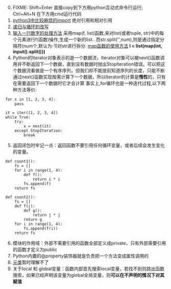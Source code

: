 0. FIXME: Shift+Enter 直接copy到下方用python互动式命令行运行; Ctrl+Alt+N 在下方用cmd运行代码
1. [python3中比较麻烦的import](https://zhuanlan.zhihu.com/p/63143493) 绝对引用和相对引用
2. [递归与循环的改写](https://www.zhihu.com/question/20418254?sort=created)
3. [输入一行数字的处理方法](https://blog.csdn.net/weixin_39613291/article/details/109872736)
   采用map(f, list)函数,来对list(或者tuple, str)中的每个元素进行f(函数)操作,生成一个新的list.. 
   而str.split('',num),则是通过指定分隔符(num个,默认为-1)对str进行拆分.
   [map函数的使用方法](https://www.runoob.com/python/python-func-map.html)
   <strong>l = list(map(int, input().split()))</strong>
4. Python的Iterator对象表示的是一个数据流，Iterator对象可以被next()函数调用并不断返回下一个数据，直到没有数据时抛出StopIteration错误。可以把这个数据流看做是一个有序序列，但我们却不能提前知道序列的长度，只能不断通过next()函数实现按需计算下一个数据，所以Iterator的计算是**惰性**的，只有在需要返回下一个数据时它才会计算
事实上,for循环也是一种迭代过程,以下两种方法等价:

```
for x in [1, 2, 3, 4]:
    pass
```
```
it = iter([1, 2, 3, 4])
while True:
    try:
        x = next(it)
    except StopIteration:
        break
```
5. 返回闭包时牢记一点：返回函数不要引用任何循环变量，或者后续会发生变化的变量。
```
def count1():
    fs = []
    for i in range(1, 4):
        def f():
            return i * i
        fs.append(f)
    return fs

def count2():
    fs = []
    def f(j):
        def g():
            return j * j
        return g
    for i in range(1, 4):
        fs.append(f(i))
    return fs

```
6. 模块的作用域：外部不需要引用的函数全部定义成private，只有外部需要引用的函数才定义为public
7. Python内置的@property装饰器就是负责把一个方法变成属性调用的
8. [元类](https://www.liaoxuefeng.com/wiki/1016959663602400/1017592449371072#0)暂时理解不了
9. 关于local 和 global变量：函数内部首先搜索local变量，若找不到则跳出函数搜索，如果已经声明该变量为global全局变量，则**可以在不声明的情况下对其赋值**